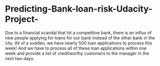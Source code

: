 # Predicting-Bank-loan-risk-Udacity-Project-
Due to a financial scandal that hit a competitive bank, there is an influx of new people applying for loans for our bank instead of the other bank in the city. All of a sudden, we have nearly 500 loan applications to process this week! And we have to process all of these loan applications within one week and provide a list of creditworthy customers to the manager in the next two days.
